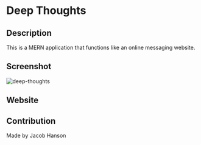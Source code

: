 # Deep Thoughts

## Description
This is a MERN application that functions like an online messaging website.

## Screenshot
![deep-thoughts](https://user-images.githubusercontent.com/89164466/151737151-9f05b2d7-c664-406d-826f-4a4adaaf5841.png)

## Website


## Contribution
Made by Jacob Hanson
